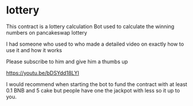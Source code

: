 # lottery

This contract is a lottery calculation Bot used to calculate the winning numbers on pancakeswap lottery

I had someone who used to who made a detailed video on exactly how to use it and how it works

Please subscribe to him and give him a thumbs up

https://youtu.be/bDSYdd18LYI

I would recommend when starting the bot to fund the contract with at least 0.1 BNB and 5 cake but people have one the jackpot with less so it up to you.

